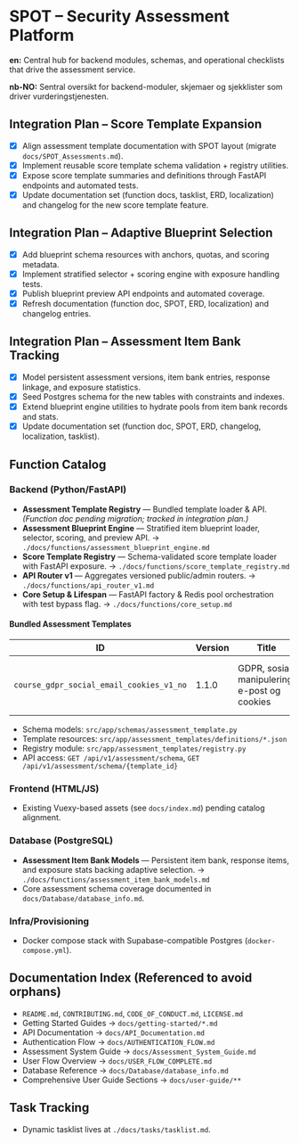 # SPOT – Security Assessment Platform

**en:** Central hub for backend modules, schemas, and operational checklists that drive the assessment service.

**nb-NO:** Sentral oversikt for backend-moduler, skjemaer og sjekklister som driver vurderingstjenesten.

## Integration Plan – Score Template Expansion
- [x] Align assessment template documentation with SPOT layout (migrate `docs/SPOT_Assessments.md`).
- [x] Implement reusable score template schema validation + registry utilities.
- [x] Expose score template summaries and definitions through FastAPI endpoints and automated tests.
- [x] Update documentation set (function docs, tasklist, ERD, localization) and changelog for the new score template feature.

## Integration Plan – Adaptive Blueprint Selection
- [x] Add blueprint schema resources with anchors, quotas, and scoring metadata.
- [x] Implement stratified selector + scoring engine with exposure handling tests.
- [x] Publish blueprint preview API endpoints and automated coverage.
- [x] Refresh documentation (function doc, SPOT, ERD, localization) and changelog entries.

## Integration Plan – Assessment Item Bank Tracking
- [x] Model persistent assessment versions, item bank entries, response linkage, and exposure statistics.
- [x] Seed Postgres schema for the new tables with constraints and indexes.
- [x] Extend blueprint engine utilities to hydrate pools from item bank records and stats.
- [x] Update documentation set (function doc, SPOT, ERD, changelog, localization, tasklist).

## Function Catalog

### Backend (Python/FastAPI)
- <i class="fas fa-clipboard-check"></i> **Assessment Template Registry** — Bundled template loader & API. _(Function doc pending migration; tracked in integration plan.)_
- <i class="fas fa-layer-group"></i> **Assessment Blueprint Engine** — Stratified item blueprint loader, selector, scoring, and preview API. → `./docs/functions/assessment_blueprint_engine.md`
- <i class="fas fa-chart-gauge"></i> **Score Template Registry** — Schema-validated score template loader with FastAPI exposure. → `./docs/functions/score_template_registry.md`
- <i class="fas fa-network-wired"></i> **API Router v1** — Aggregates versioned public/admin routers. → `./docs/functions/api_router_v1.md`
- <i class="fas fa-cogs"></i> **Core Setup & Lifespan** — FastAPI factory & Redis pool orchestration with test bypass flag. → `./docs/functions/core_setup.md`

#### Bundled Assessment Templates
| ID | Version | Title | Notes |
| --- | --- | --- | --- |
| `course_gdpr_social_email_cookies_v1_no` | 1.1.0 | GDPR, sosial manipulering, e-post og cookies | JSON definition validated at load time |

- Schema models: `src/app/schemas/assessment_template.py`
- Template resources: `src/app/assessment_templates/definitions/*.json`
- Registry module: `src/app/assessment_templates/registry.py`
- API access: `GET /api/v1/assessment/schema`, `GET /api/v1/assessment/schema/{template_id}`

### Frontend (HTML/JS)
- Existing Vuexy-based assets (see `docs/index.md`) pending catalog alignment.

### Database (PostgreSQL)
- <i class="fas fa-database"></i> **Assessment Item Bank Models** — Persistent item bank, response items, and exposure stats backing adaptive selection. → `./docs/functions/assessment_item_bank_models.md`
- Core assessment schema coverage documented in `docs/Database/database_info.md`.

### Infra/Provisioning
- Docker compose stack with Supabase-compatible Postgres (`docker-compose.yml`).

## Documentation Index (Referenced to avoid orphans)
- `README.md`, `CONTRIBUTING.md`, `CODE_OF_CONDUCT.md`, `LICENSE.md`
- Getting Started Guides → `docs/getting-started/*.md`
- API Documentation → `docs/API_Documentation.md`
- Authentication Flow → `docs/AUTHENTICATION_FLOW.md`
- Assessment System Guide → `docs/Assessment_System_Guide.md`
- User Flow Overview → `docs/USER_FLOW_COMPLETE.md`
- Database Reference → `docs/Database/database_info.md`
- Comprehensive User Guide Sections → `docs/user-guide/**`

## Task Tracking
- Dynamic tasklist lives at `./docs/tasks/tasklist.md`.

